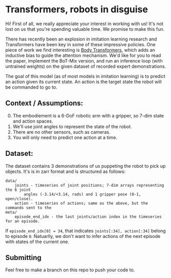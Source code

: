 # Transformers, robots in disguise

Hi! First of all, we really appreciate your interest in working with us! 
It's not lost on us that you're spending valuable time. We promise to make this fun.

There has recently been an explosion in imitation learning research and Transformers
have been key in some of these impressive policies. One piece of work we find interesting is
[Body Transformers](https://arxiv.org/pdf/2408.06316), which adds an inductive bias to guide
the attention mechanism. We'd like for you to read the paper, implement the BoT-Mix version,
and run an inference loop (with untrained weights) on the given dataset of recorded expert demonstrations.

The goal of this model (as of most models in imitation learning) is to predict an action given
its current state. An action is the target state the robot will be commanded to go to.

## Context / Assumptions:

0. The embodiement is a 6-DoF robotic arm with a gripper, so 7-dim state and action spaces.
1. We'll use joint angles to represent the state of the robot.
2. There are no other sensors, such as cameras.
3. You will only need to predict one action at a time.

## Dataset:

The dataset contains 3 demonstrations of us puppeting the robot to pick up objects. It's is in zarr format 
and is structured as follows:

```
data/
    joints - timeseries of joint positions; 7-dim arrays representing the 6 joint 
        angles (-3.14/+3.14, rads) and 1 gripper pose (0-1, open/close).
    action - timeseries of actions; same as the above, but the commands sent to the
meta/
    episode_end_idx - the last joints/action index in the timeseries for an episode.
```

If `episode_end_idx[0] = 34`, that indicates `joints[:34], action[:34]` belong to episode `0`. 
Natuarlly, we don't want to infer actions of the next episode with states of the current one.

## Submitting

Feel free to make a branch on this repo to push your code to.